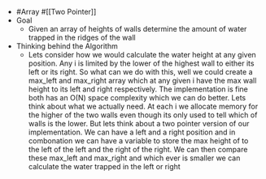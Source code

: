 - #Array #[[Two Pointer]]
- Goal
	- Given an array of heights of walls determine the amount of water trapped in the ridges of the wall
- Thinking behind the Algorithm
	- Lets consider how we would calculate the water height at any given position. Any i is limited by the lower of the highest wall to either its left or its right. So what can we do with this, well we could create a max_left and max_right array which at any given i have the max wall height to its left and right respectively. The implementation is fine both has an O(N) space complexity which we can do better. Lets think about what we actually need. At each i we allocate memory for the higher of the two walls even though its only used to tell which of walls is the lower. But lets think about a two pointer version of our implementation. We can have a left and a right position and in combonation we can have a variable to store the max height of to the left of the left and the right of the right. We can then compare these max_left and max_right and which ever is smaller we can calculate the water trapped in the left or right